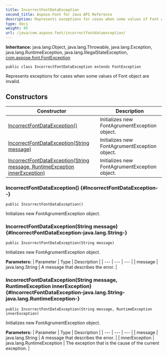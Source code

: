 ```yaml
---
title: IncorrectFontDataException
second_title: Aspose.Font for Java API Reference
description: Represents exceptions for cases when some values of Font object are invalid.
type: docs
weight: 45
url: /java/com.aspose.font/incorrectfontdataexception/
---
```

**Inheritance:**
java.lang.Object, java.lang.Throwable, java.lang.Exception, java.lang.RuntimeException, java.lang.IllegalStateException, [com.aspose.font.FontException](../../com.aspose.font/fontexception)
```
public class IncorrectFontDataException extends FontException
```

Represents exceptions for cases when some values of Font object are invalid.
## Constructors

| Constructor | Description |
| --- | --- |
| [IncorrectFontDataException()](#IncorrectFontDataException--) | Initializes new  FontAgrumentException  object. |
| [IncorrectFontDataException(String message)](#IncorrectFontDataException-java.lang.String-) | Initializes new  FontAgrumentException  object. |
| [IncorrectFontDataException(String message, RuntimeException innerException)](#IncorrectFontDataException-java.lang.String-java.lang.RuntimeException-) | Initializes new  FontAgrumentException  object. |
### IncorrectFontDataException() {#IncorrectFontDataException--}
```
public IncorrectFontDataException()
```


Initializes new  FontAgrumentException  object.

### IncorrectFontDataException(String message) {#IncorrectFontDataException-java.lang.String-}
```
public IncorrectFontDataException(String message)
```


Initializes new  FontAgrumentException  object.

**Parameters:**
| Parameter | Type | Description |
| --- | --- | --- |
| message | java.lang.String | A message that describes the error. |

### IncorrectFontDataException(String message, RuntimeException innerException) {#IncorrectFontDataException-java.lang.String-java.lang.RuntimeException-}
```
public IncorrectFontDataException(String message, RuntimeException innerException)
```


Initializes new  FontAgrumentException  object.

**Parameters:**
| Parameter | Type | Description |
| --- | --- | --- |
| message | java.lang.String | A message that describes the error. |
| innerException | java.lang.RuntimeException | The exception that is the cause of the current exception. |

